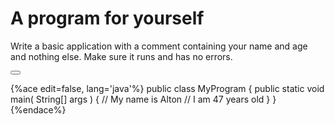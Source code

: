 <!-- djw: done -->
<!-- ajh: done -->
# A program for yourself

Write a basic application with a comment containing your name and age and nothing else. Make sure it runs and has no errors.

<button class="section" target="section1" show="Sample Answer" hide="Hide Answer"></button>

<!--sec data-title="Answer" data-id="section1" data-show=false ces-->
{%ace edit=false, lang='java'%}
public class MyProgram
 {
    public static void main( String[] args )
    {
        // My name is Alton
        // I am 47 years old
    }
 }
{%endace%}
<!--endsec-->